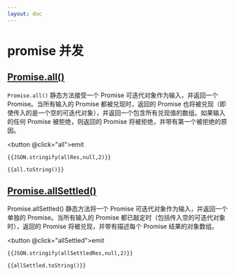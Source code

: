 ```yaml
---
layout: doc
---
```


<script setup lang="ts">
import axios from 'axios'
import { ref } from 'vue'

const allRes = ref([])
const allSettledRes = ref([])

function emitResolve (timeout:number){
  return axios.post('/api/resolve', { timeout }).then(res=>res.data)
}

function emitReject (timeout:number){
  return axios.post('/api/reject', { timeout }).then(res=>res.data)
}

async function all() {
  try {
    allRes.value = await Promise.all([
      emitResolve(100),
      emitResolve(200),
      emitResolve(300)
    ])
  }
  catch (err) {
    allRes.value = [err]
  }
}

async function allSettled(){
  try {
    allSettledRes.value = await Promise.allSettled([
      emitResolve(100),
      emitResolve(200),
      emitResolve(300)
    ])
  }
  catch (err) {
    allSettledRes.value = [err]
  }
}
</script>

# promise 并发

## [Promise.all()](https://developer.mozilla.org/zh-CN/docs/Web/JavaScript/Reference/Global_Objects/Promise/all)

`Promise.all()` 静态方法接受一个 Promise 可迭代对象作为输入，并返回一个 Promise。当所有输入的 Promise 都被兑现时，返回的 Promise 也将被兑现（即使传入的是一个空的可迭代对象），并返回一个包含所有兑现值的数组。如果输入的任何 Promise 被拒绝，则返回的 Promise 将被拒绝，并带有第一个被拒绝的原因。

<button @click="all">emit</button>

```jsonc-vue
{{JSON.stringify(allRes,null,2)}}
```

<!-- ::: details 代码块 -->

```ts-vue
{{all.toString()}}
```

<!-- ::: -->

## [Promise.allSettled()](https://developer.mozilla.org/zh-CN/docs/Web/JavaScript/Reference/Global_Objects/Promise/allSettled)

Promise.allSettled() 静态方法将一个 Promise 可迭代对象作为输入，并返回一个单独的 Promise。当所有输入的 Promise 都已敲定时（包括传入空的可迭代对象时），返回的 Promise 将被兑现，并带有描述每个 Promise 结果的对象数组。

<button @click="allSettled">emit</button>

```jsonc-vue
{{JSON.stringify(allSettledRes,null,2)}}
```

<!-- ::: details 代码块 -->

```ts-vue
{{allSettled.toString()}}
```

<!-- ::: -->
